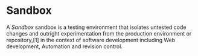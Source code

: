 <!-- menu: Sandbox -->
<!-- weight: 100 -->
# Sandbox

A _Sandbox_ sandbox is a testing environment that isolates untested code changes and outright experimentation from the production environment or repository,[1] in the context of software development including Web development, Automation and revision control.

